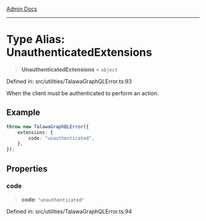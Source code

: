 [Admin Docs](/)

***

# Type Alias: UnauthenticatedExtensions

> **UnauthenticatedExtensions** = `object`

Defined in: src/utilities/TalawaGraphQLError.ts:93

When the client must be authenticated to perform an action.

## Example

```ts
throw new TalawaGraphQLError({
	extensions: {
		code: "unauthenticated",
	},
});
```

## Properties

### code

> **code**: `"unauthenticated"`

Defined in: src/utilities/TalawaGraphQLError.ts:94

